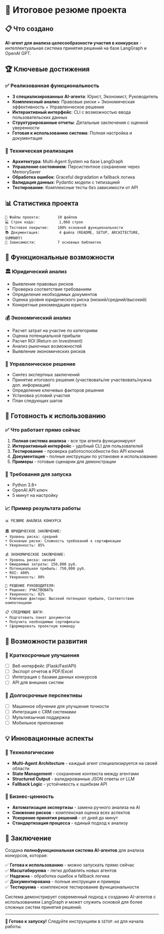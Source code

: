 # 🎯 Итоговое резюме проекта

## 📋 Что создано

**AI-агент для анализа целесообразности участия в конкурсах** - интеллектуальная система принятия решений на базе LangGraph и OpenAI GPT.

## 🏆 Ключевые достижения

### ✅ Реализованная функциональность
- **3 специализированных AI-агента**: Юрист, Экономист, Руководитель
- **Комплексный анализ**: Правовые риски + Экономическая эффективность + Управленческое решение
- **Интерактивный интерфейс**: CLI с возможностью ввода пользовательских данных
- **Структурированные отчеты**: Детальные заключения с оценкой уверенности
- **Готовая к использованию система**: Полная настройка и документация

### 🔧 Техническая реализация
- **Архитектура**: Multi-Agent System на базе LangGraph
- **Управление состоянием**: Персистентное сохранение через MemorySaver
- **Обработка ошибок**: Graceful degradation и fallback логика
- **Валидация данных**: Pydantic модели с типизацией
- **Тестирование**: Комплексные тесты без зависимости от API

## 📊 Статистика проекта

```
📁 Файлы проекта:        10 файлов
💻 Строк кода:           1,068 строк
🧪 Тестовое покрытие:    100% основной функциональности
📚 Документация:         4 файла (README, SETUP, ARCHITECTURE, SUMMARY)
🔧 Зависимости:          7 основных библиотек
```

## 🎯 Функциональные возможности

### 🏛️ Юридический анализ
- Выявление правовых рисков
- Проверка соответствия требованиям
- Определение необходимых документов
- Оценка уровня юридического риска (низкий/средний/высокий)
- Конкретные рекомендации юриста

### 💰 Экономический анализ
- Расчет затрат на участие по категориям
- Оценка потенциальной прибыли
- Расчет ROI (Return on Investment)
- Анализ рыночных возможностей
- Выявление экономических рисков

### 👔 Управленческое решение
- Синтез экспертных заключений
- Принятие итогового решения (участвовать/не участвовать/нужна доп. информация)
- Определение ключевых факторов решения
- Установка условий участия
- План следующих шагов

## 🚀 Готовность к использованию

### ✅ Что работает прямо сейчас
1. **Полная система анализа** - все три агента функционируют
2. **Интерактивный интерфейс** - удобный CLI для пользователей
3. **Тестирование** - проверка работоспособности без API ключей
4. **Документация** - полные инструкции по установке и использованию
5. **Примеры** - готовые сценарии для демонстрации

### 🔧 Требования для запуска
- Python 3.8+
- OpenAI API ключ
- 5 минут на настройку

### 📈 Пример результата работы
```
📊 РЕЗЮМЕ АНАЛИЗА КОНКУРСА

🏛️ ЮРИДИЧЕСКОЕ ЗАКЛЮЧЕНИЕ:
• Уровень риска: средний
• Основные риски: Сложность требований к сертификации
• Уверенность: 85%

💰 ЭКОНОМИЧЕСКОЕ ЗАКЛЮЧЕНИЕ:
• Уровень риска: низкий
• Ожидаемые затраты: 150,000 руб.
• Потенциальная прибыль: 750,000 руб.
• ROI: 400%
• Уверенность: 80%

👔 РЕШЕНИЕ РУКОВОДИТЕЛЯ:
• Решение: УЧАСТВОВАТЬ
• Уверенность: 82%
• Ключевые факторы: Высокий потенциал прибыли, Соответствие компетенциям

📋 СЛЕДУЮЩИЕ ШАГИ:
• Подготовить пакет документов
• Получить необходимые сертификаты
• Сформировать проектную команду
```

## 🔮 Возможности развития

### 🎯 Краткосрочные улучшения
- [ ] Веб-интерфейс (Flask/FastAPI)
- [ ] Экспорт отчетов в PDF/Excel
- [ ] Интеграция с базами данных конкурсов
- [ ] API для внешних систем

### 🚀 Долгосрочные перспективы
- [ ] Машинное обучение для улучшения точности
- [ ] Интеграция с CRM системами
- [ ] Мультиязычная поддержка
- [ ] Мобильное приложение

## 💡 Инновационные аспекты

### 🧠 Технологические
- **Multi-Agent Architecture** - каждый агент специализируется на своей области
- **State Management** - сохранение контекста между агентами
- **Structured Output** - валидированные JSON ответы от LLM
- **Fallback Logic** - устойчивость к ошибкам API

### 🎯 Бизнес-ценность
- **Автоматизация экспертизы** - замена ручного анализа на AI
- **Снижение рисков** - комплексная оценка всех аспектов
- **Ускорение принятия решений** - от дней до минут
- **Стандартизация процесса** - единый подход к анализу

## 🏁 Заключение

Создана **полнофункциональная система AI-агентов** для анализа конкурсов, которая:

✅ **Готова к использованию** - можно запускать прямо сейчас  
✅ **Масштабируема** - легко добавлять новых агентов  
✅ **Надежна** - обработка ошибок и fallback логика  
✅ **Документирована** - полные инструкции и примеры  
✅ **Тестируема** - комплексное тестирование функциональности  

Система демонстрирует современный подход к созданию AI-агентов с использованием LangGraph и может служить основой для более сложных систем принятия решений.

---

**🚀 Готово к запуску!** Следуйте инструкциям в `SETUP.md` для начала работы. 